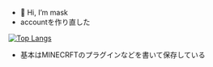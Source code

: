 - 👋 Hi, I’m mask
- accountを作り直した


[![Top Langs](https://github-readme-stats.vercel.app/api/top-langs/?username=ss-mask-ss&layout=compact)](https://github.com/ss-mask-ss/github-readme-stats)


- 基本はMINECRFTのプラグインなどを書いて保存している
